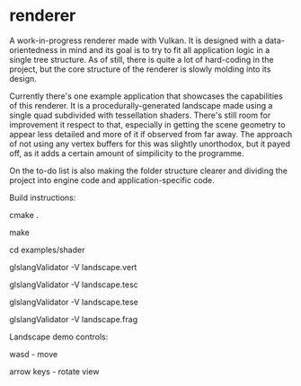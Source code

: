 # renderer
A work-in-progress renderer made with Vulkan. It is designed with a data-orientedness in mind and its goal is to try to fit all application logic in a single tree structure. As of still, there is quite a lot of hard-coding in the project, but the core structure of the renderer is slowly molding into its design.

Currently there's one example application that showcases the capabilities of this renderer. It is a procedurally-generated landscape made using a single quad subdivided with tessellation shaders. There's still room for improvement it respect to that, especially in getting the scene geometry to appear less detailed and more of it if observed from far away. The approach of not using any vertex buffers for this was slightly unorthodox, but it payed off, as it adds a certain amount of simpilicity to the programme.

On the to-do list is also making the folder structure clearer and dividing the project into engine code and application-specific code.

Build instructions:

cmake .

make

cd examples/shader

glslangValidator -V landscape.vert

glslangValidator -V landscape.tesc

glslangValidator -V landscape.tese

glslangValidator -V landscape.frag


Landscape demo controls:

wasd - move

arrow keys - rotate view
